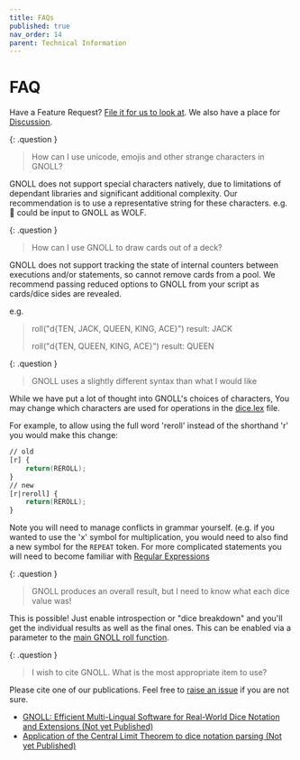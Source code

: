 ```yaml
---
title: FAQs
published: true
nav_order: 14
parent: Technical Information
---
```


# FAQ

Have a Feature Request? [File it for us to look at](https://github.com/ianfhunter/GNOLL/issues). We also have a place for [Discussion](https://github.com/ianfhunter/GNOLL/discussions).

{: .question }
> How can I use unicode, emojis and other strange characters in GNOLL?

GNOLL does not support special characters natively, due to limitations of dependant libraries and significant additional complexity. Our recommendation is to use a representative string for these characters. e.g. 🐺 could be input to GNOLL as WOLF.

{: .question }
> How can I use GNOLL to draw cards out of a deck?

GNOLL does not support tracking the state of internal counters between executions and/or statements, so cannot remove cards from a pool. We recommend passing reduced options to GNOLL from your script as cards/dice sides are revealed.

e.g.
> roll("d{TEN, JACK, QUEEN, KING, ACE}")
> result: JACK
>
> roll("d{TEN, QUEEN, KING, ACE}")
> result: QUEEN

{: .question }
> GNOLL uses a slightly different syntax than what I would like

While we have put a lot of thought into GNOLL's choices of characters, You may change which characters are used for operations in the [dice.lex](https://github.com/ianfhunter/GNOLL/blob/main/src/grammar/dice.lex) file.

For example, to allow using the full word 'reroll' instead of the shorthand 'r' you would make this change:
```lex
// old
[r] {
    return(REROLL);
}
// new
[r|reroll] {
    return(REROLL);
}
```
Note you will need to manage conflicts in grammar yourself. (e.g. if you wanted to use the 'x' symbol for multiplication, you would need to also find a new symbol for the `REPEAT` token.
For more complicated statements you will need to become familiar with [Regular Expressions](https://en.m.wikipedia.org/wiki/Regular_expression)


{: .question }
> GNOLL produces an overall result, but I need to know what each dice value was!

This is possible! Just enable introspection or "dice breakdown" and you'll get the individual results as well as the final ones.
This can be enabled via a parameter to the [main GNOLL roll function](https://www.ianhunter.ie/GNOLL/developers/installation.html).

<!-- either via a command line switch (where available) or as -->

{: .question }
> I wish to cite GNOLL. What is the most appropriate item to use?

Please cite one of our publications. Feel free to [raise an issue](https://github.com/ianfhunter/GNOLL/issues) if you are not sure.
- [GNOLL: Efficient Multi-Lingual Software for Real-World Dice Notation and Extensions (Not yet Published)](https://joss.theoj.org/papers/c704c5148e622d32403948320c5e96a1)
- [Application of the Central Limit Theorem to dice notation parsing (Not yet Published)](https://beta.briefideas.org/ideas/fc25de499b44d47685188df4d09e144f)
